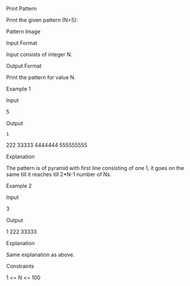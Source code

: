 Print Pattern

Print the given pattern (N=5):

Pattern Image

Input Format

Input consists of integer N.

Output Format

Print the pattern for value N.

Example 1

Input

5

Output

    1

222
33333
4444444
555555555

Explanation

The pattern is of pyramid with first line consisting of one 1, it goes on the same till it reaches till 2\*N-1 number of Ns.

Example 2

Input

3

Output

1
222
33333

Explanation

Same explanation as above.

Constraints

1 <= N <= 100
